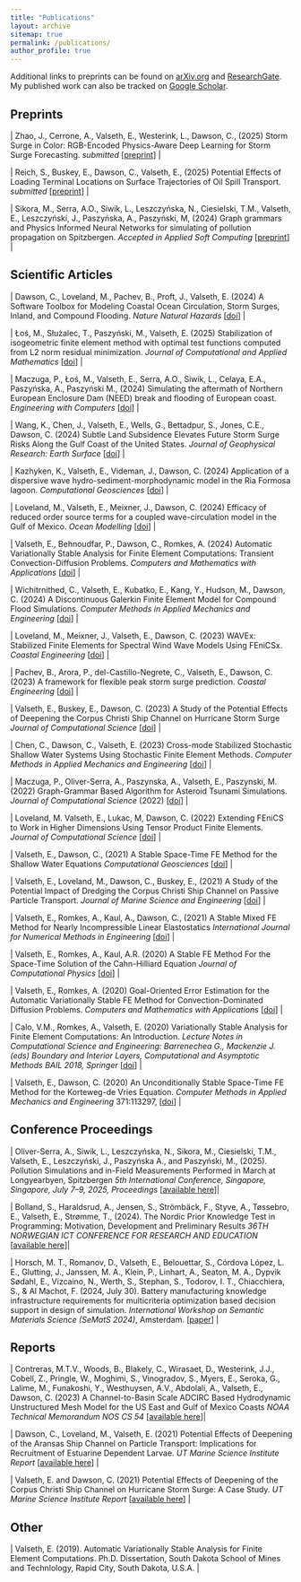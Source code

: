 ```yaml
---
title: "Publications"
layout: archive
sitemap: true
permalink: /publications/
author_profile: true
---
```


Additional links to preprints can be found on [arXiv.org](https://arxiv.org/search/?query=eirik+valseth&searchtype=author&abstracts=show&order=-announced_date_first&size=50) and [ResearchGate](https://www.researchgate.net/profile/Eirik_Valseth).
My published work can also be tracked on [Google Scholar](https://scholar.google.com/citations?user=U-GhD5IAAAAJ&hl=en).

## Preprints

| Zhao, J., Cerrone, A., Valseth, E., Westerink, L.,  Dawson, C.,  (2025) Storm Surge in Color: RGB-Encoded Physics-Aware Deep Learning for Storm Surge Forecasting. _submitted_    [[preprint](https://arxiv.org/abs/2506.21743)] |

| Reich, S., Buskey, E., Dawson, C., Valseth, E., (2025) Potential Effects of Loading Terminal Locations on Surface Trajectories of Oil Spill Transport. _submitted_    [[preprint](https://arxiv.org/abs/2505.24610)] |
   


| Sikora, M., Serra, A.O., Siwik, L., Leszczyńska, N., Ciesielski, T.M., Valseth, E., Leszczyński, J., Paszyńska, A., Paszyński, M, (2024) Graph grammars and Physics Informed Neural Networks for simulating of pollution propagation on Spitzbergen. _Accepted in Applied Soft Computing_   [[preprint](https://arxiv.org/abs/2409.08799)] |






## Scientific Articles

| Dawson, C., Loveland, M., Pachev, B., Proft, J., Valseth, E.  (2024) A Software Toolbox for Modeling Coastal Ocean Circulation, Storm Surges, Inland, and Compound Flooding. _Nature Natural Hazards_  [[doi](https://doi.org/10.1038/s44304-024-00036-5)] |

| Łoś, M., Służalec, T., Paszyński, M., Valseth, E. (2025) Stabilization of isogeometric finite element method with optimal test functions computed from L2 norm residual minimization. _Journal of Computational and Applied Mathematics_   [[doi](https://doi.org/10.1016/j.cam.2024.116410)] |

| Maczuga, P., Łoś, M., Valseth, E.,  Serra, A.O., Siwik, L., Celaya, E.A., Paszyńska, A., Paszyński M., (2024) Simulating the aftermath of Northern European Enclosure Dam (NEED) break and flooding of European coast. _Engineering with Computers_  [[doi](https://doi.org/10.1007/s00366-024-02055-2)] |

| Wang, K., Chen, J., Valseth, E., Wells, G., Bettadpur, S., Jones, C.E., Dawson, C. (2024) Subtle Land Subsidence Elevates Future Storm Surge Risks Along the Gulf Coast of the United States. _Journal of Geophysical Research: Earth Surface_ [[doi](https://doi.org/10.1029/2024JF007858)]   |

| Kazhyken, K., Valseth, E., Videman, J., Dawson, C. (2024) Application of a dispersive wave hydro-sediment-morphodynamic model in the Ria Formosa lagoon. _Computational Geosciences_ [[doi](https://doi.org/10.1007/s10596-024-10305-x)]   |

| Loveland, M., Valseth, E., Meixner, J., Dawson, C. (2024) Efficacy of reduced order source terms for a coupled wave-circulation model in the Gulf of Mexico.   _Ocean Modelling_  [[doi](https://doi.org/10.1016/j.ocemod.2024.102387)]   |

| Valseth, E., Behnoudfar, P., Dawson, C., Romkes, A. (2024) Automatic Variationally Stable Analysis for Finite Element Computations: Transient Convection-Diffusion Problems. _Computers and Mathematics with Applications_ [[doi](https://doi.org/10.1016/j.camwa.2023.12.025)]  |

| Wichitrnithed, C., Valseth, E., Kubatko, E., Kang, Y., Hudson, M., Dawson, C. (2024) A Discontinuous Galerkin Finite Element Model for Compound Flood Simulations. _Computer Methods in Applied Mechanics and Engineering_   [[doi](https://doi.org/10.1016/j.cma.2023.116707)] |

| Loveland, M., Meixner, J., Valseth, E.,  Dawson, C. (2023)  WAVEx: Stabilized Finite Elements for Spectral Wind Wave Models Using FEniCSx. _Coastal Engineering_  [[doi](https://doi.org/10.1016/j.coastaleng.2023.104425)] |

| Pachev, B., Arora, P.,  del-Castillo-Negrete, C.,  Valseth, E., Dawson, C. (2023) A framework for flexible peak storm surge prediction. _Coastal Engineering_   [[doi](https://doi.org/10.1016/j.coastaleng.2023.104406)] | 

| Valseth, E., Buskey, E.,  Dawson, C. (2023) A Study of the Potential Effects of Deepening the Corpus Christi Ship Channel on Hurricane Storm Surge _Journal of Computational Science_  [[doi](https://doi.org/10.1016/j.jocs.2023.102138)] |

| Chen, C., Dawson, C., Valseth, E. (2023) Cross-mode Stabilized Stochastic Shallow Water Systems Using Stochastic Finite Element Methods. _Computer Methods in Applied Mechanics and Engineering_   [[doi](https://doi.org/10.1016/j.cma.2022.115873)] |

| Maczuga, P., Oliver-Serra, A., Paszynska, A., Valseth, E., Paszynski, M. (2022) Graph-Grammar Based Algorithm for Asteroid Tsunami Simulations. _Journal of Computational Science_ (2022) [[doi](https://doi.org/10.1016/j.jocs.2022.101856)] |

| Loveland, M. Valseth, E., Lukac, M, Dawson, C. (2022) Extending FEniCS to Work in Higher Dimensions Using Tensor Product Finite Elements. _Journal of Computational Science_   [[doi](https://doi.org/10.1016/j.jocs.2022.101831)] | 

| Valseth, E., Dawson, C., (2021) A Stable Space-Time FE Method for the Shallow Water Equations  _Computational Geosciences_ [[doi](https://doi.org/10.1007/s10596-021-10108-4)]  |

| Valseth, E., Loveland, M., Dawson, C., Buskey, E., (2021) A Study of the Potential Impact of Dredging the Corpus Christi Ship Channel on Passive Particle Transport. _Journal of Marine Science and Engineering_ [[doi](https://doi.org/10.3390/jmse9090935)]  |

| Valseth, E., Romkes, A., Kaul, A.,  Dawson, C., (2021) A Stable Mixed FE Method for Nearly Incompressible Linear Elastostatics  _International Journal for Numerical Methods in Engineering_ [[doi](https://doi.org/10.1002/nme.6743)]  |

| Valseth, E., Romkes, A., Kaul, A.R. (2020) A Stable FE Method For the Space-Time Solution of the Cahn-Hilliard Equation _Journal of Computational Physics_  [[doi](https://doi.org/10.1016/j.jcp.2021.110426)] |

| Valseth, E., Romkes, A. (2020) Goal-Oriented Error Estimation for the Automatic Variationally Stable FE Method for Convection-Dominated Diffusion Problems.  _Computers and Mathematics with Applications_ [[doi](https://doi.org/10.1016/j.camwa.2020.10.019)] |

| Calo, V.M., Romkes, A., Valseth, E.  (2020) Variationally Stable Analysis for Finite Element Computations: An Introduction. _Lecture Notes in Computational Science and Engineering: Barrenechea G., Mackenzie J. (eds) Boundary and Interior Layers, Computational and Asymptotic Methods BAIL 2018, Springer_ [[doi](https://doi.org/10.1007/978-3-030-41800-7)] |

| Valseth, E., Dawson, C. (2020) An Unconditionally Stable Space-Time FE Method for the Korteweg-de Vries Equation. _Computer Methods in Applied Mechanics and Engineering_ 371:113297, [[doi](https://doi.org/10.1016/j.cma.2020.113297)] |


## Conference Proceedings 

|  Oliver-Serra, A., Siwik, L., Leszczyńska, N.,  Sikora, M.,  Ciesielski, T.M., Valseth, E.,  Leszczyński, J., Paszyńska A., and  Paszyński, M., (2025). Pollution Simulations and in-Field Measurements Performed in March at Longyearbyen, Spitzbergen  _5th International Conference, Singapore, Singapore, July 7–9, 2025, Proceedings_ [[available here](https://link.springer.com/chapter/10.1007/978-3-031-97635-3_42#citeas)]|

| Bolland, S., Haraldsrud, A., Jensen, S., Strömbäck, F., Styve, A., Tøssebro, E., Valseth, E., Strømme, T., (2024). The Nordic Prior Knowledge Test in Programming: Motivation, Development and Preliminary Results  _36TH NORWEGIAN ICT CONFERENCE FOR RESEARCH AND EDUCATION_ [[available here](https://www.ntnu.no/ojs/index.php/nikt/article/view/6216/5613)]|


| Horsch, M. T., Romanov, D., Valseth, E., Belouettar, S., Córdova López, L. E., Glutting, J., Janssen, M. A., Klein, P., Linhart, A., Seaton, M. A., Dypvik Sødahl, E., Vizcaino, N., Werth, S., Stephan, S., Todorov, I. T., Chiacchiera, S., & Al Machot, F. (2024, July 30). Battery manufacturing knowledge infrastructure requirements for multicriteria optimization based decision support in design of simulation. _International Workshop on Semantic Materials Science (SeMatS 2024)_, Amsterdam. [[paper](https://doi.org/10.5281/zenodo.13132900)] |


## Reports 


| Contreras, M.T.V., Woods, B., Blakely, C., Wirasaet, D., Westerink, J.J., Cobell, Z., Pringle, W., Moghimi, S., Vinogradov, S., Myers, E., Seroka, G., Lalime, M., Funakoshi, Y., Westhuysen, A.V., Abdolali, A., Valseth, E., Dawson, C. (2023) A Channel-to-Basin Scale ADCIRC Based Hydrodynamic Unstructured Mesh Model for the US East and Gulf of Mexico Coasts _NOAA Technical Memorandum NOS CS 54_ [[available here](https://repository.library.noaa.gov/view/noaa/48079/noaa_48079_DS1.pdf)]|

| Dawson, C., Loveland, M., Valseth, E. (2021) Potential Effects of Deepening of the Aransas Ship Channel on Particle Transport: Implications for Recruitment of Estuarine Dependent Larvae. _UT Marine Science Institute Report_  [[available here](https://utmsi.utexas.edu/images/MSI/Blog_Research/OdenInstitute_PotentialEffectsofDeepeningoftheAransasShipChannelonParticleTransport.pdf)] |


| Valseth, E. and Dawson, C. (2021) Potential Effects of Deepening of the Corpus Christi Ship Channel on Hurricane Storm Surge: A Case Study. _UT Marine Science Institute Report_  [[available here](https://utmsi.utexas.edu/images/MSI/Blog_Research/Valseth_and_Dawson_2022.pdf)] |



## Other

| Valseth, E. (2019). Automatic Variationally Stable Analysis for Finite Element Computations. Ph.D. Dissertation, South Dakota School of Mines and Technlology, Rapid City, South Dakota, U.S.A. |
